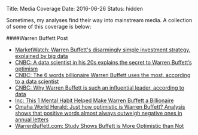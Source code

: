 Title: Media Coverage
Date: 2016-06-26
Status: hidden

Sometimes, my analyses find their way into mainstream media. A collection of some of this coverage is below:

####Warren Buffett Post
* [MarketWatch: Warren Buffett's disarmingly simple investment strategy, explained by big data](http://www.marketwatch.com/story/warren-buffetts-disarmingly-simple-investment-strategy-explained-by-big-data-2017-06-26)
* [CNBC: A data scientist in his 20s explains the secret to Warren Buffett’s optimism](http://www.cnbc.com/2017/06/01/data-scientist-explains-the-secret-to-warren-buffetts-optimism.html)
* [CNBC: The 6 words billionaire Warren Buffett uses the most, according to a data scientist](http://www.cnbc.com/2017/06/05/6-words-billionaire-warren-buffett-uses-the-most-according-to-a-data-scientist.html)
* [CNBC: Why Warren Buffett is such an influential leader, according to data](http://www.cnbc.com/2017/06/06/why-warren-buffett-is-such-an-influential-leader-according-to-data.html)
* [Inc: This 1 Mental Habit Helped Make Warren Buffett a Billionaire](https://www.inc.com/minda-zetlin/this-1-mental-habit-helped-make-warren-buffett-a-billionaire.html)
* [Omaha World Herald: Just how optimistic is Warren Buffett? Analysis shows that positive words almost always outweigh negative ones in annual letters](http://www.omaha.com/money/just-how-optimistic-is-warren-buffett-analysis-shows-that-positive/article_f7ba654f-7f81-5652-a0d1-21783d9cc8df.html)
* [WarrenBuffett.com: Study Shows Buffett is More Optimistic than Not](http://www.warrenbuffett.com/study-shows-buffett-is-more-optimistic-than-not/) 
